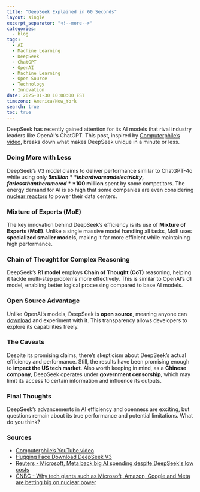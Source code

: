 ```yaml
---
title: "DeepSeek Explained in 60 Seconds"
layout: single
excerpt_separator: "<!--more-->"
categories:
  - blog
tags:
  - AI
  - Machine Learning
  - DeepSeek
  - ChatGPT
  - OpenAI
  - Machine Learning
  - Open Source
  - Technology
  - Innovation
date: 2025-01-30 10:00:00 EST
timezone: America/New_York
search: true
toc: true
---
```


DeepSeek has recently gained attention for its AI models that rival industry leaders like OpenAI’s ChatGPT. This post, inspired by [Computerphile’s video](https://www.youtube.com/watch?v=gY4Z-9QlZ64), breaks down what makes DeepSeek unique in a minute or less.

### Doing More with Less
DeepSeek’s V3 model claims to deliver performance similar to ChatGPT-4o while using only **$5 million** in hardware and electricity, far less than the rumored **$100 million** spent by some competitors. The energy demand for AI is so high that some companies are even considering [nuclear reactors](https://www.cnbc.com/2024/12/28/why-microsoft-amazon-google-and-meta-are-betting-on-nuclear-power.html) to power their data centers.

### Mixture of Experts (MoE)
The key innovation behind DeepSeek’s efficiency is its use of **Mixture of Experts (MoE)**. Unlike a single massive model handling all tasks, MoE uses **specialized smaller models**, making it far more efficient while maintaining high performance.

### Chain of Thought for Complex Reasoning
DeepSeek’s **R1 model** employs **Chain of Thought (CoT)** reasoning, helping it tackle multi-step problems more effectively. This is similar to OpenAI’s o1 model, enabling better logical processing compared to base AI models.

### Open Source Advantage
Unlike OpenAI’s models, DeepSeek is **open source**, meaning anyone can [download](https://huggingface.co/deepseek-ai/DeepSeek-V3) and experiment with it. This transparency allows developers to explore its capabilities freely.

### The Caveats
Despite its promising claims, there’s skepticism about DeepSeek’s actual efficiency and performance. Still, the results have been promising enough to **impact the US tech market**. Also worth keeping in mind, as a **Chinese company**, DeepSeek operates under **government censorship**, which may limit its access to certain information and influence its outputs.

### Final Thoughts
DeepSeek’s advancements in AI efficiency and openness are exciting, but questions remain about its true performance and potential limitations. What do you think?

### Sources
- [Computerphile’s YouTube video](https://www.youtube.com/watch?v=gY4Z-9QlZ64)
- [Hugging Face Download DeepSeek V3](https://huggingface.co/deepseek-ai/DeepSeek-V3)
- [Reuters - Microsoft, Meta back big AI spending despite DeepSeek's low costs](https://www.reuters.com/technology/artificial-intelligence/microsoft-meta-ceos-defend-hefty-ai-spending-after-deepseek-stuns-tech-world-2025-01-30/#:~:text=That%20is%20a%20far%20cry,rather%20than%20all%20development%20costs.)
- [CNBC - Why tech giants such as Microsoft, Amazon, Google and Meta are betting big on nuclear power](https://www.cnbc.com/2024/12/28/why-microsoft-amazon-google-and-meta-are-betting-on-nuclear-power.html)
